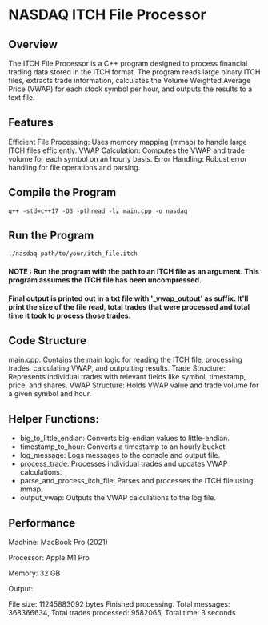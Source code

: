 # NASDAQ ITCH File Processor

## Overview

The ITCH File Processor is a C++ program designed to process financial trading data stored in the ITCH format. The program reads large binary ITCH files, extracts trade information, calculates the Volume Weighted Average Price (VWAP) for each stock symbol per hour, and outputs the results to a text file.

## Features

Efficient File Processing: Uses memory mapping (mmap) to handle large ITCH files efficiently.
VWAP Calculation: Computes the VWAP and trade volume for each symbol on an hourly basis.
Error Handling: Robust error handling for file operations and parsing.

## Compile the Program
``
g++ -std=c++17 -O3 -pthread -lz main.cpp -o nasdaq
``


## Run the Program
``
./nasdaq path/to/your/itch_file.itch
``

#### NOTE : Run the program with the path to an ITCH file as an argument. This program assumes the ITCH file has been uncompressed.
#### Final output is printed out in a txt file with '_vwap_output' as suffix. It'll print the size of the file read, total trades that were processed and total time it took to process those trades.


## Code Structure

main.cpp: Contains the main logic for reading the ITCH file, processing trades, calculating VWAP, and outputting results.
Trade Structure: Represents individual trades with relevant fields like symbol, timestamp, price, and shares.
VWAP Structure: Holds VWAP value and trade volume for a given symbol and hour.


## Helper Functions:

- big_to_little_endian: Converts big-endian values to little-endian.
- timestamp_to_hour: Converts a timestamp to an hourly bucket.
- log_message: Logs messages to the console and output file.
- process_trade: Processes individual trades and updates VWAP calculations.
- parse_and_process_itch_file: Parses and processes the ITCH file using mmap.
- output_vwap: Outputs the VWAP calculations to the log file.

## Performance

Machine: MacBook Pro (2021)

Processor: Apple M1 Pro

Memory: 32 GB 

Output:

File size: 11245883092 bytes
Finished processing. Total messages: 368366634, Total trades processed: 9582065, Total time: 3 seconds